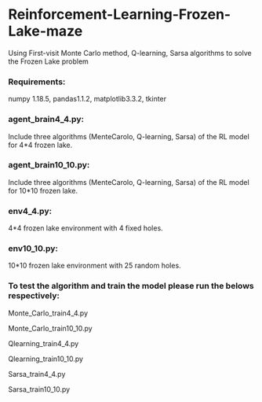 # Reinforcement-Learning-Frozen-Lake-maze
Using First-visit Monte Carlo method, Q-learning, Sarsa algorithms to solve the Frozen Lake problem

### Requirements: 

numpy 1.18.5, pandas1.1.2, matplotlib3.3.2, tkinter

### agent_brain4_4.py: 

Include three algorithms (MenteCarolo, Q-learning, Sarsa) of the RL model for 4*4 frozen lake.

### agent_brain10_10.py:

Include three algorithms (MenteCarolo, Q-learning, Sarsa) of the RL model for 10*10 frozen lake.

### env4_4.py:

4*4 frozen lake environment with 4 fixed holes.

### env10_10.py:

10*10 frozen lake environment with 25 random holes.

### To test the algorithm and train the model please run the  belows respectively:

Monte_Carlo_train4_4.py

Monte_Carlo_train10_10.py

Qlearning_train4_4.py

Qlearning_train10_10.py

Sarsa_train4_4.py

Sarsa_train10_10.py

